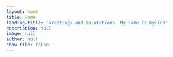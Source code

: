 ```yaml
---
layout: home
title: Home
landing-title: 'Greetings and salutations. My name is Kyli0x'
description: null
image: null
author: null
show_tile: false
---
```

